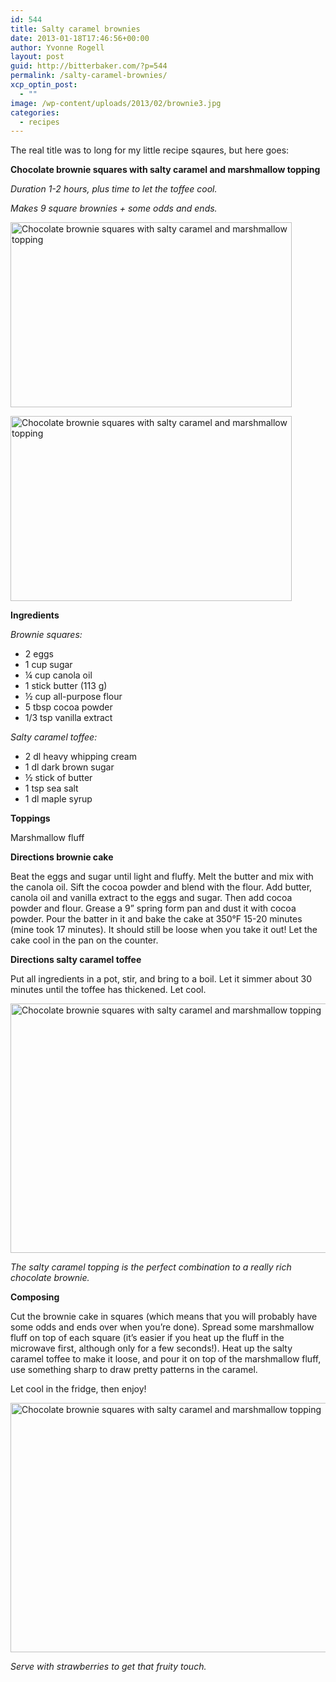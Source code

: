 ```yaml
---
id: 544
title: Salty caramel brownies
date: 2013-01-18T17:46:56+00:00
author: Yvonne Rogell
layout: post
guid: http://bitterbaker.com/?p=544
permalink: /salty-caramel-brownies/
xcp_optin_post:
  - ""
image: /wp-content/uploads/2013/02/brownie3.jpg
categories:
  - recipes
---
```

The real title was to long for my little recipe sqaures, but here goes:

**Chocolate brownie squares with salty caramel and marshmallow topping**

_Duration 1-2 hours, plus time to let the toffee cool._
  
_Makes 9 square brownies + some odds and ends._

<p class="recipe-icon">
  <img class="recipe-icon alignright pinthis" title="Chocolate brownie squares with salty caramel and marshmallow topping | bitterbaker.com" alt="Chocolate brownie squares with salty caramel and marshmallow topping" src="http://bitterbaker.com/images/brownie3-mini.jpg" width="450" height="296" />
</p>

<p class="">
  <img class=" alignright pinthis" title="Chocolate brownie squares with salty caramel and marshmallow topping | bitterbaker.com" alt="Chocolate brownie squares with salty caramel and marshmallow topping" src="http://bitterbaker.com/images/brownie3.jpg" width="450" height="296" />
</p>

**Ingredients**
  
_Brownie squares:_

  * 2 eggs
  * 1 cup sugar
  * ¼ cup canola oil
  * 1 stick butter (113 g)
  * ½ cup all-purpose flour
  * 5 tbsp cocoa powder
  * 1/3 tsp vanilla extract

_Salty caramel toffee:_

  * 2 dl heavy whipping cream
  * 1 dl dark brown sugar
  * ½ stick of butter
  * 1 tsp sea salt
  * 1 dl maple syrup

**Toppings**
  
Marshmallow fluff

**Directions brownie cake**
  
Beat the eggs and sugar until light and fluffy. Melt the butter and mix with the canola oil. Sift the cocoa powder and blend with the flour. Add butter, canola oil and vanilla extract to the eggs and sugar. Then add cocoa powder and flour. Grease a 9” spring form pan and dust it with cocoa powder. Pour the batter in it and bake the cake at 350°F 15-20 minutes (mine took 17 minutes). It should still be loose when you take it out! Let the cake cool in the pan on the counter.

**Directions salty caramel toffee**
  
Put all ingredients in a pot, stir, and bring to a boil. Let it simmer about 30 minutes until the toffee has thickened. Let cool.

<img class="pinthis" title="Chocolate brownie squares with salty caramel and marshmallow topping | bitterbaker.com" alt="Chocolate brownie squares with salty caramel and marshmallow topping" src="http://bitterbaker.com/images/brownie1.jpg" width="600" height="399" />
  
_The salty caramel topping is the perfect combination to a really rich chocolate brownie._ 

**Composing**
  
Cut the brownie cake in squares (which means that you will probably have some odds and ends over when you&#8217;re done). Spread some marshmallow fluff on top of each square (it&#8217;s easier if you heat up the fluff in the microwave first, although only for a few seconds!). Heat up the salty caramel toffee to make it loose, and pour it on top of the marshmallow fluff, use something sharp to draw pretty patterns in the caramel.

Let cool in the fridge, then enjoy!

<img class="pinthis" title="Chocolate brownie squares with salty caramel and marshmallow topping | bitterbaker.com" alt="Chocolate brownie squares with salty caramel and marshmallow topping " src="http://bitterbaker.com/images/brownie2.jpg" width="600" height="399" />
  
_Serve with strawberries to get that fruity touch._
